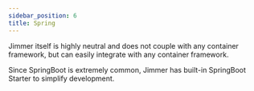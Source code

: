 ```yaml
---
sidebar_position: 6
title: Spring
---
```


Jimmer itself is highly neutral and does not couple with any container framework, but can easily integrate with any container framework.

Since SpringBoot is extremely common, Jimmer has built-in SpringBoot Starter to simplify development.

